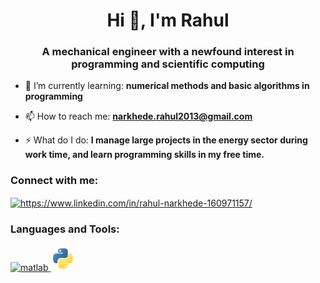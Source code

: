 

<h1 align="center">Hi 👋, I'm Rahul</h1>
<h3 align="center">A mechanical engineer with a newfound interest in programming and scientific computing</h3>

- 🌱 I’m currently learning: **numerical methods and basic algorithms in programming**

- 📫 How to reach me: **narkhede.rahul2013@gmail.com**

- ⚡ What do I do: **I manage large projects in the energy sector during work time, and learn programming skills in my free time.**

<h3 align="left">Connect with me:</h3>
<p align="left">
<a href="https://www.linkedin.com/in/rahul-narkhede-160971157" target="blank"><img align="center" src="https://raw.githubusercontent.com/rahuldkjain/github-profile-readme-generator/master/src/images/icons/Social/linked-in-alt.svg" alt="https://www.linkedin.com/in/rahul-narkhede-160971157/" height="30" width="40" /></a>


<h3 align="left">Languages and Tools:</h3>
<p align="left"> <a href="https://www.mathworks.com/" target="_blank" rel="noreferrer"> <img src="https://upload.wikimedia.org/wikipedia/commons/2/21/Matlab_Logo.png" alt="matlab" width="40" height="40"/> </a> <a href="https://www.python.org" target="_blank" rel="noreferrer"> <img src="https://raw.githubusercontent.com/devicons/devicon/master/icons/python/python-original.svg" alt="python" width="40" height="40"/> </a> </p>

